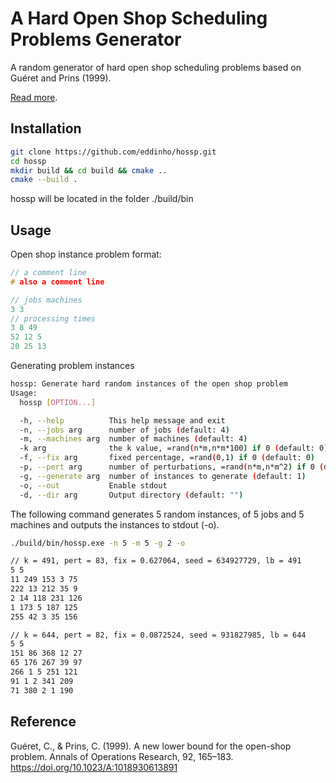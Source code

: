 # A Hard Open Shop Scheduling Problems Generator
A random generator of hard open shop scheduling problems based on Guéret and Prins (1999).

[Read more](./doc/hossp.pdf).

## Installation

```bash
git clone https://github.com/eddinho/hossp.git
cd hossp
mkdir build && cd build && cmake ..
cmake --build .
```
hossp will be located in the folder ./build/bin

## Usage

Open shop instance problem format:

```c++
// a comment line
# also a comment line

// jobs machines
3 3
// processing times
3 8 49
52 12 5
20 25 13
```

Generating problem instances

```bash
hossp: Generate hard random instances of the open shop problem
Usage:
  hossp [OPTION...]

  -h, --help          This help message and exit
  -n, --jobs arg      number of jobs (default: 4)
  -m, --machines arg  number of machines (default: 4)
  -k arg              the k value, =rand(n*m,n*m*100) if 0 (default: 0)
  -f, --fix arg       fixed percentage, =rand(0,1) if 0 (default: 0)
  -p, --pert arg      number of perturbations, =rand(n*m,n*m^2) if 0 (default: 0)
  -g, --generate arg  number of instances to generate (default: 1)
  -o, --out           Enable stdout
  -d, --dir arg       Output directory (default: "")
```

The following command generates 5 random instances, of 5 jobs and 5 machines and outputs the instances to stdout (-o).

```bash
./build/bin/hossp.exe -n 5 -m 5 -g 2 -o

// k = 491, pert = 83, fix = 0.627064, seed = 634927729, lb = 491
5 5
11 249 153 3 75
222 13 212 35 9
2 14 118 231 126
1 173 5 187 125
255 42 3 35 156

// k = 644, pert = 82, fix = 0.0872524, seed = 931827985, lb = 644
5 5
151 86 368 12 27
65 176 267 39 97
266 1 5 251 121
91 1 2 341 209
71 380 2 1 190
```

## Reference

Guéret, C., & Prins, C. (1999). A new lower bound for the open-shop problem. Annals of Operations Research, 92, 165–183. https://doi.org/10.1023/A:1018930613891
